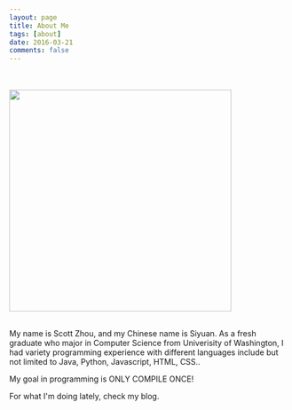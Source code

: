 ```yaml
---
layout: page
title: About Me
tags: [about]
date: 2016-03-21
comments: false
---
```


 <br><br>
<img src="http://memesvault.com/wp-content/uploads/Challenge-Accepted-Meme-07.jpg" style="width: 400px">
<br><br>

<p>My name is Scott Zhou, and my Chinese name is Siyuan. As a fresh graduate who major in Computer Science from Univerisity of Washington, I had variety programming experience with different languages include but not limited to Java, Python, Javascript, HTML, CSS.. </p>

<p>My goal in programming is ONLY COMPILE ONCE!</p>
<p>For what I'm doing lately, check my blog.</p>


